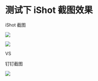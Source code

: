 # 测试下 iShot 截图效果

iShot 截图

![](https://fudongdong-statics.oss-cn-beijing.aliyuncs.com/images/20220126/21d1c270cc844338b4d2723eda1e6fd3.png?x-oss-process=image/resize,w_800/quality,q_80)

![](https://fudongdong-statics.oss-cn-beijing.aliyuncs.com/images/20220126/998bbbd9df3e487bbd921b4d0caf907b.png?x-oss-process=image/resize,w_800/quality,q_80)

VS

钉钉截图

![](https://fudongdong-statics.oss-cn-beijing.aliyuncs.com/images/20220126/492bd248f60d43bd8fd5209b69a47a0a.png?x-oss-process=image/resize,w_800/quality,q_80)


